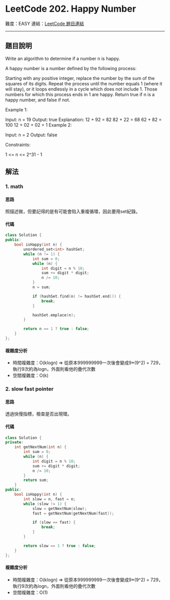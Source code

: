 # LeetCode 202. Happy Number

難度：EASY
連結：[LeetCode 題目連結](https://leetcode.com/problems/happy-number/description/)

---

## 題目說明

Write an algorithm to determine if a number n is happy.

A happy number is a number defined by the following process:

Starting with any positive integer, replace the number by the sum of the squares of its digits.
Repeat the process until the number equals 1 (where it will stay), or it loops endlessly in a cycle which does not include 1.
Those numbers for which this process ends in 1 are happy.
Return true if n is a happy number, and false if not.

 

Example 1:

Input: n = 19
Output: true
Explanation:
12 + 92 = 82
82 + 22 = 68
62 + 82 = 100
12 + 02 + 02 = 1
Example 2:

Input: n = 2
Output: false
 

Constraints:

1 <= n <= 2^31 - 1

## 解法
### 1. math
#### 思路

照描述做，但要記得的是有可能會陷入重複循環，因此要用set紀錄。

#### 代碼
```c++
class Solution {
public:
    bool isHappy(int n) {
        unordered_set<int> hashSet;
        while (n != 1) {
            int sum = 0;
            while (n) {
                int digit = n % 10;
                sum += digit * digit;
                n /= 10;
            }
            n = sum;

            if (hashSet.find(n) != hashSet.end()) {
                break;
            }

            hashSet.emplace(n);
        }

        return n == 1 ? true : false;
    }
};
```

#### 複雜度分析

- 時間複雜度：O(klogn) => 從原本999999999一次後會變成9*(9^2) = 729，執行9次約為logn，外面則看他的疊代次數
- 空間複雜度：O(k)

### 2. slow fast pointer
#### 思路

透過快慢指標，檢查是否出現環。

#### 代碼
```c++
class Solution {
private:
    int getNextNum(int n) {
        int sum = 0;
        while (n) {
            int digit = n % 10;
            sum += digit * digit;
            n /= 10;
        }
        return sum;
    }
public:
    bool isHappy(int n) {
        int slow = n, fast = n;
        while (slow != 1) {
            slow = getNextNum(slow);
            fast = getNextNum(getNextNum(fast));

            if (slow == fast) {
                break;
            }
        }

        return slow == 1 ? true : false;
    }
};
```

#### 複雜度分析

- 時間複雜度：O(klogn) => 從原本999999999一次後會變成9*(9^2) = 729，執行9次約為logn，外面則看他的疊代次數
- 空間複雜度：O(1)
